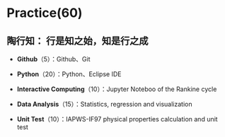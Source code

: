 

# Practice(60)

##   陶行知： 行是知之始，知是行之成 

* **Github**（5）：Github、Git

* **Python**（20）：Python、Eclipse IDE

* **Interactive Computing**（10）：Jupyter Noteboo of the Rankine cycle  

* **Data Analysis**（15）：Statistics, regression and visualization

* **Unit Test**（10）：IAPWS-IF97 physical properties calculation and unit test
 
